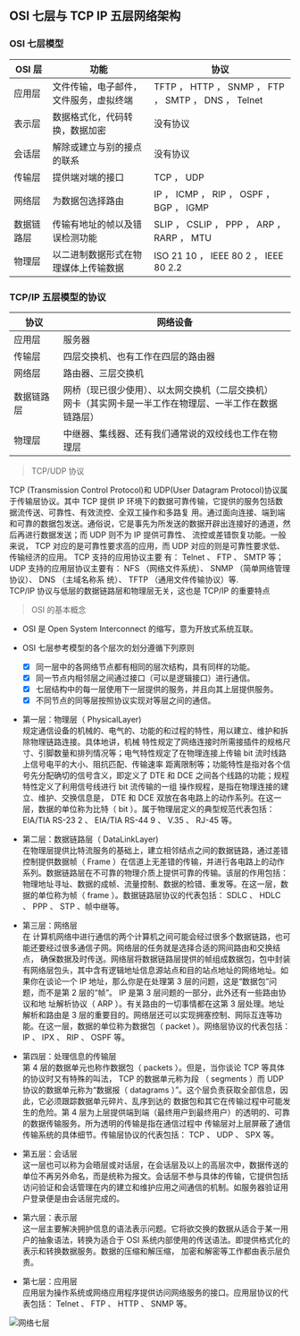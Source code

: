 ﻿## OSI 七层与 TCP IP 五层网络架构  
  
### OSI 七层模型  

| OSI 层 | 功能 | 协议 |  
| --- | --- | --- |  
| 应用层 | 文件传输，电子邮件，文件服务，虚拟终端 | TFTP ， HTTP ， SNMP ， FTP ， SMTP ， DNS ， Telnet |  
| 表示层 | 数据格式化，代码转换，数据加密 | 没有协议 |  
| 会话层 | 解除或建立与别的接点的联系 | 没有协议 |  
| 传输层 | 提供端对端的接口 | TCP ， UDP |  
| 网络层 | 为数据包选择路由 | IP ， ICMP ， RIP ， OSPF ， BGP ， IGMP |  
| 数据链路层 | 传输有地址的帧以及错误检测功能 | SLIP ， CSLIP ， PPP ， ARP ， RARP ， MTU |  
| 物理层 | 以二进制数据形式在物理媒体上传输数据 | ISO 21 10 ， IEEE 80 2 ， IEEE 80 2.2 |  
  
  
### TCP/IP 五层模型的协议  

| 协议 | 网络设备 |  
| --- | --- |  
| 应用层 | 服务器 |  
| 传输层 | 四层交换机、也有工作在四层的路由器 |  
| 网络层 | 路由器、三层交换机 |  
| 数据链路层 | 网桥（现已很少使用）、以太网交换机（二层交换机）<br>网卡（其实网卡是一半工作在物理层、一半工作在数据链路层） |  
| 物理层 | 中继器、集线器、还有我们通常说的双绞线也工作在物理层 |  
  
  
> TCP/UDP 协议  
  
TCP (Transmission Control Protocol)和 UDP(User Datagram Protocol)协议属于传输层协议。其中 TCP 提供 IP 环境下的数据可靠传输，它提供的服务包括数据流传送、可靠性、有效流控、全双工操作和多路复 用。通过面向连接、端到端和可靠的数据包发送。通俗说，它是事先为所发送的数据开辟出连接好的通道，然后再进行数据发送；而 UDP 则不为 IP 提供可靠性、 流控或差错恢复功能。一般来说， TCP 对应的是可靠性要求高的应用，而 UDP 对应的则是可靠性要求低、传输经济的应用。 TCP 支持的应用协议主要 有： Telnet 、 FTP 、 SMTP 等； UDP 支持的应用层协议主要有： NFS （网络文件系统）、 SNMP （简单网络管理协议）、 DNS （主域名称系 统）、 TFTP （通用文件传输协议）等.  
TCP/IP 协议与低层的数据链路层和物理层无关，这也是 TCP/IP 的重要特点  
  
> OSI 的基本概念  
  
- OSI 是 Open System Interconnect 的缩写，意为开放式系统互联。  
- OSI 七层参考模型的各个层次的划分遵循下列原则  
    - [x] 同一层中的各网络节点都有相同的层次结构，具有同样的功能。  
    - [x] 同一节点内相邻层之间通过接口（可以是逻辑接口）进行通信。  
    - [x] 七层结构中的每一层使用下一层提供的服务，并且向其上层提供服务。  
    - [x] 不同节点的同等层按照协议实现对等层之间的通信。  
  
- 第一层：物理层（ PhysicalLayer)  
规定通信设备的机械的、电气的、功能的和过程的特性，用以建立、维护和拆除物理链路连接。具体地讲，机械 特性规定了网络连接时所需接插件的规格尺寸、引脚数量和排列情况等；电气特性规定了在物理连接上传输 bit 流时线路上信号电平的大小、阻抗匹配、传输速率 距离限制等；功能特性是指对各个信号先分配确切的信号含义，即定义了 DTE 和 DCE 之间各个线路的功能；规程特性定义了利用信号线进行 bit 流传输的一组 操作规程，是指在物理连接的建立、维护、交换信息是， DTE 和 DCE 双放在各电路上的动作系列。在这一层，数据的单位称为比特（ bit ）。属于物理层定义的典型规范代表包括： EIA/TIA RS-23 2 、 EIA/TIA RS-44 9 、 V.35 、 RJ-45 等。  
  
- 第二层：数据链路层（ DataLinkLayer)  
在物理层提供比特流服务的基础上，建立相邻结点之间的数据链路，通过差错控制提供数据帧（ Frame ）在信道上无差错的传输，并进行各电路上的动作系列。数据链路层在不可靠的物理介质上提供可靠的传输。该层的作用包括：物理地址寻址、数据的成帧、流量控制、数据的检错、重发等。在这一层，数据的单位称为帧（ frame ）。数据链路层协议的代表包括： SDLC 、 HDLC 、 PPP 、 STP 、帧中继等。  
  
- 第三层：网络层  
在 计算机网络中进行通信的两个计算机之间可能会经过很多个数据链路，也可能还要经过很多通信子网。网络层的任务就是选择合适的网间路由和交换结点， 确保数据及时传送。网络层将数据链路层提供的帧组成数据包，包中封装有网络层包头，其中含有逻辑地址信息源站点和目的站点地址的网络地址。如 果你在谈论一个 IP 地址，那么你是在处理第 3 层的问题，这是“数据包”问题，而不是第 2 层的“帧”。 IP 是第 3 层问题的一部分，此外还有一些路由协议和地 址解析协议（ ARP ）。有关路由的一切事情都在这第 3 层处理。地址解析和路由是 3 层的重要目的。网络层还可以实现拥塞控制、网际互连等功能。在这一层，数据的单位称为数据包（ packet ）。网络层协议的代表包括： IP 、 IPX 、 RIP 、 OSPF 等。  
  
- 第四层：处理信息的传输层  
第 4 层的数据单元也称作数据包（ packets ）。但是，当你谈论 TCP 等具体的协议时又有特殊的叫法， TCP 的数据单元称为段 （ segments ）而 UDP 协议的数据单元称为“数据报（ datagrams ）”。这个层负责获取全部信息，因此，它必须跟踪数据单元碎片、乱序到达的 数据包和其它在传输过程中可能发生的危险。第 4 层为上层提供端到端（最终用户到最终用户）的透明的、可靠的数据传输服务。所为透明的传输是指在通信过程中 传输层对上层屏蔽了通信传输系统的具体细节。传输层协议的代表包括： TCP 、 UDP 、 SPX 等。  
  
- 第五层：会话层  
这一层也可以称为会晤层或对话层，在会话层及以上的高层次中，数据传送的单位不再另外命名，而是统称为报文。会话层不参与具体的传输，它提供包括访问验证和会话管理在内的建立和维护应用之间通信的机制。如服务器验证用户登录便是由会话层完成的。  
  
- 第六层：表示层  
这一层主要解决拥护信息的语法表示问题。它将欲交换的数据从适合于某一用户的抽象语法，转换为适合于 OSI 系统内部使用的传送语法。即提供格式化的表示和转换数据服务。数据的压缩和解压缩， 加密和解密等工作都由表示层负责。  
  
- 第七层：应用层  
应用层为操作系统或网络应用程序提供访问网络服务的接口。应用层协议的代表包括： Telnet 、 FTP 、 HTTP 、 SNMP 等。  

![网络七层](https://github.com/jtleon/notes/blob/master/source/osi.jpeg)  